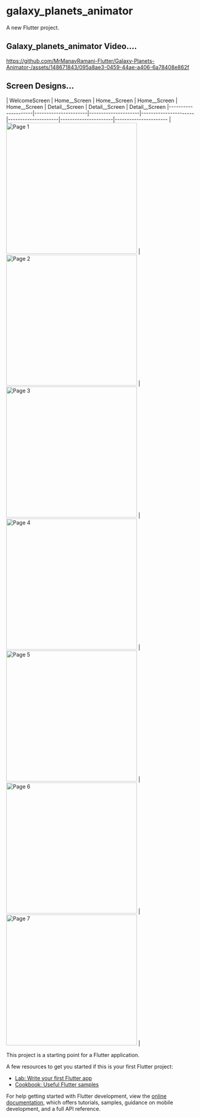 # galaxy_planets_animator

A new Flutter project.

## Galaxy_planets_animator Video....

https://github.com/MrManavRamani-Flutter/Galaxy-Planets-Animator-/assets/148671843/095a8ae3-0459-44ae-a406-6a78408e862f

## Screen Designs... 
| WelcomeScreen | Home__Screen | Home__Screen | Home__Screen | Home__Screen | Detail__Screen | Detail__Screen | Detail__Screen 
|---------------------|----------------------|---------------------|----------------------|---------------------|----------------------|----------------------
| <img src="https://github.com/MrManavRamani-Flutter/Weather-API-App/assets/148671843/6565eb7e-fbcd-41b2-87ff-908da6202d36" alt="Page 1" height="350"> | <img src="https://github.com/MrManavRamani-Flutter/Galaxy-Planets-Animator-/assets/148671843/46e3b68b-8a8c-413b-bd8f-642b4ff708ea" alt="Page 2" height="350"> | <img src="https://github.com/MrManavRamani-Flutter/Galaxy-Planets-Animator-/assets/148671843/c3f81077-62f7-4d76-94f9-13dbfd592476" alt="Page 3" height="350"> | <img src="https://github.com/MrManavRamani-Flutter/Galaxy-Planets-Animator-/assets/148671843/652ef761-15c7-423e-858a-6f1a7b1cd2e6" alt="Page 4" height="350"> | <img src="https://github.com/MrManavRamani-Flutter/Galaxy-Planets-Animator-/assets/148671843/a80a991f-8d86-4882-bee7-09d7e4d823d4" alt="Page 5" height="350"> | <img src="https://github.com/MrManavRamani-Flutter/Galaxy-Planets-Animator-/assets/148671843/de2265d6-5311-42ad-b45f-a3cfbe18914b" alt="Page 6" height="350"> | <img src="https://github.com/MrManavRamani-Flutter/Galaxy-Planets-Animator-/assets/148671843/3f4dbc96-0d83-400b-8dde-c671740b8f18" alt="Page 7" height="350"> |


This project is a starting point for a Flutter application.

A few resources to get you started if this is your first Flutter project:

- [Lab: Write your first Flutter app](https://docs.flutter.dev/get-started/codelab)
- [Cookbook: Useful Flutter samples](https://docs.flutter.dev/cookbook)

For help getting started with Flutter development, view the
[online documentation](https://docs.flutter.dev/), which offers tutorials,
samples, guidance on mobile development, and a full API reference.
